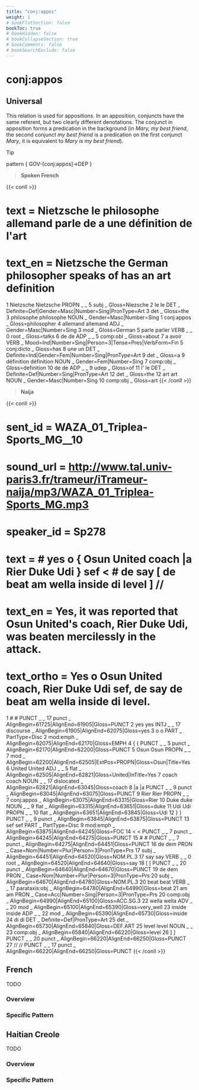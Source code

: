 ```yaml
---
title: "conj:appos"
weight: 1
# bookFlatSection: false
bookToc: true
# bookHidden: false
# bookCollapseSection: true
# bookComments: false
# bookSearchExclude: false
---
```


# conj:appos 

## Universal 

This relation is used for appositions. In an apposition, conjuncts have the same referent, but two clearly different denotations. The conjunct in apposition forms a predication in the background (in *Mary, my best friend*, the second conjunct *my best friend* is a predication on the first conjunct *Mary*, it is equivalent to *Mary is my best friend*).

>[!tip]
> pattern { GOV-[conj:appos]->DEP }

> **Spoken French**

{{< conll >}}
# text = Nietzsche le philosophe allemand parle de a une définition de l'art
# text_en = Nietzsche the German philosopher speaks of has an art definition
1	Nietzsche	Nietzsche	PROPN	_	_	5	subj	_	Gloss=Niezsche
2	le	le	DET	_	Definite=Def|Gender=Masc|Number=Sing|PronType=Art	3	det	_	Gloss=the
3	philosophe	philosophe	NOUN	_	Gender=Masc|Number=Sing	1	conj:appos	_	Gloss=philosopher
4	allemand	allemand	ADJ	_	Gender=Masc|Number=Sing	3	mod	_	Gloss=German
5	parle	parler	VERB	_	_	0	root	_	Gloss=talks
6	de	de	ADP	_	_	5	comp:obl	_	Gloss=about
7	a	avoir	VERB	_	Mood=Ind|Number=Sing|Person=3|Tense=Pres|VerbForm=Fin	5	conj:dicto	_	Gloss=has
8	une	un	DET	_	Definite=Ind|Gender=Fem|Number=Sing|PronType=Art	9	det	_	Gloss=a
9	définition	définition	NOUN	_	Gender=Fem|Number=Sing	7	comp:obj	_	Gloss=definition
10	de	de	ADP	_	_	9	udep	_	Gloss=of
11	l'	le	DET	_	Definite=Def|Number=Sing|PronType=Art	12	det	_	Gloss=the
12	art	art	NOUN	_	Gender=Masc|Number=Sing	10	comp:obj	_	Gloss=art
{{< /conll >}}


> **Naija**

{{< conll >}}
# sent_id = WAZA_01_Triplea-Sports_MG__10
# sound_url = http://www.tal.univ-paris3.fr/trameur/iTrameur-naija/mp3/WAZA_01_Triplea-Sports_MG.mp3
# speaker_id = Sp278
# text = # yes o { Osun United coach |a Rier Duke Udi } sef < # de say [ de beat am wella inside di level ] //
# text_en = Yes, it was reported that Osun United's coach, Rier Duke Udi, was beaten mercilessly in the attack.
# text_ortho = Yes o Osun United coach, Rier Duke Udi sef, de say de beat am wella inside di level.
1	#	#	PUNCT	_	_	17	punct	_	AlignBegin=61725|AlignEnd=61905|Gloss=PUNCT
2	yes	yes	INTJ	_	_	17	discourse	_	AlignBegin=61905|AlignEnd=62075|Gloss=yes
3	o	o	PART	_	PartType=Disc	2	mod:emph	_	AlignBegin=62075|AlignEnd=62170|Gloss=EMPH
4	{	{	PUNCT	_	_	5	punct	_	AlignBegin=62170|AlignEnd=62200|Gloss=PUNCT
5	Osun	Osun	PROPN	_	_	7	mod	_	AlignBegin=62200|AlignEnd=62505|ExtPos=PROPN|Gloss=Osun|Title=Yes
6	United	United	ADJ	_	_	5	flat	_	AlignBegin=62505|AlignEnd=62821|Gloss=United|InTitle=Yes
7	coach	coach	NOUN	_	_	17	dislocated	_	AlignBegin=62821|AlignEnd=63045|Gloss=coach
8	|a	|a	PUNCT	_	_	9	punct	_	AlignBegin=63045|AlignEnd=63075|Gloss=PUNCT
9	Rier	Rier	PROPN	_	_	7	conj:appos	_	AlignBegin=63075|AlignEnd=63315|Gloss=Rier
10	Duke	duke	NOUN	_	_	9	flat	_	AlignBegin=63315|AlignEnd=63651|Gloss=duke
11	Udi	Udi	PROPN	_	_	10	flat	_	AlignBegin=63651|AlignEnd=63845|Gloss=Udi
12	}	}	PUNCT	_	_	9	punct	_	AlignBegin=63845|AlignEnd=63875|Gloss=PUNCT
13	sef	sef	PART	_	PartType=Disc	9	mod:emph	_	AlignBegin=63875|AlignEnd=64245|Gloss=FOC
14	<	<	PUNCT	_	_	7	punct	_	AlignBegin=64245|AlignEnd=64275|Gloss=PUNCT
15	#	#	PUNCT	_	_	7	punct	_	AlignBegin=64275|AlignEnd=64451|Gloss=PUNCT
16	de	dem	PRON	_	Case=Nom|Number=Plur|Person=3|PronType=Prs	17	subj	_	AlignBegin=64451|AlignEnd=64520|Gloss=NOM.PL.3
17	say	say	VERB	_	_	0	root	_	AlignBegin=64520|AlignEnd=64640|Gloss=say
18	[	[	PUNCT	_	_	20	punct	_	AlignBegin=64640|AlignEnd=64670|Gloss=PUNCT
19	de	dem	PRON	_	Case=Nom|Number=Plur|Person=3|PronType=Prs	20	subj	_	AlignBegin=64670|AlignEnd=64780|Gloss=NOM.PL.3
20	beat	beat	VERB	_	_	17	parataxis:obj	_	AlignBegin=64780|AlignEnd=64990|Gloss=beat
21	am	am	PRON	_	Case=Acc|Number=Sing|Person=3|PronType=Prs	20	comp:obj	_	AlignBegin=64990|AlignEnd=65100|Gloss=ACC.SG.3
22	wella	wella	ADV	_	_	20	mod	_	AlignBegin=65100|AlignEnd=65390|Gloss=very_well
23	inside	inside	ADP	_	_	22	mod	_	AlignBegin=65390|AlignEnd=65730|Gloss=inside
24	di	di	DET	_	Definite=Def|PronType=Art	25	det	_	AlignBegin=65730|AlignEnd=65840|Gloss=DEF.ART
25	level	level	NOUN	_	_	23	comp:obj	_	AlignBegin=65840|AlignEnd=66220|Gloss=level
26	]	]	PUNCT	_	_	20	punct	_	AlignBegin=66220|AlignEnd=66250|Gloss=PUNCT
27	//	//	PUNCT	_	_	17	punct	_	AlignBegin=66220|AlignEnd=66250|Gloss=PUNCT
{{< /conll >}}


## French

TODO
### Overview

### Specific Pattern




## Haitian Creole

TODO
### Overview

### Specific Pattern


